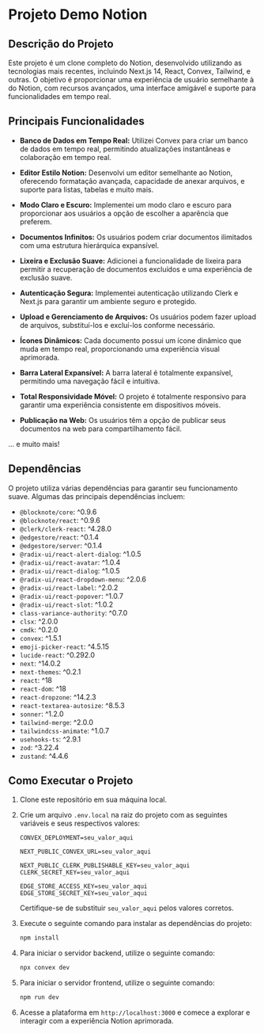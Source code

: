 # Projeto Demo Notion

## Descrição do Projeto

Este projeto é um clone completo do Notion, desenvolvido utilizando as tecnologias mais recentes, incluindo Next.js 14, React, Convex, Tailwind, e outras. O objetivo é proporcionar uma experiência de usuário semelhante à do Notion, com recursos avançados, uma interface amigável e suporte para funcionalidades em tempo real.

## Principais Funcionalidades

- **Banco de Dados em Tempo Real:** Utilizei Convex para criar um banco de dados em tempo real, permitindo atualizações instantâneas e colaboração em tempo real.

- **Editor Estilo Notion:** Desenvolvi um editor semelhante ao Notion, oferecendo formatação avançada, capacidade de anexar arquivos, e suporte para listas, tabelas e muito mais.

- **Modo Claro e Escuro:** Implementei um modo claro e escuro para proporcionar aos usuários a opção de escolher a aparência que preferem.

- **Documentos Infinitos:** Os usuários podem criar documentos ilimitados com uma estrutura hierárquica expansível.

- **Lixeira e Exclusão Suave:** Adicionei a funcionalidade de lixeira para permitir a recuperação de documentos excluídos e uma experiência de exclusão suave.

- **Autenticação Segura:** Implementei autenticação utilizando Clerk e Next.js para garantir um ambiente seguro e protegido.

- **Upload e Gerenciamento de Arquivos:** Os usuários podem fazer upload de arquivos, substituí-los e excluí-los conforme necessário.

- **Ícones Dinâmicos:** Cada documento possui um ícone dinâmico que muda em tempo real, proporcionando uma experiência visual aprimorada.

- **Barra Lateral Expansível:** A barra lateral é totalmente expansível, permitindo uma navegação fácil e intuitiva.

- **Total Responsividade Móvel:** O projeto é totalmente responsivo para garantir uma experiência consistente em dispositivos móveis.

- **Publicação na Web:** Os usuários têm a opção de publicar seus documentos na web para compartilhamento fácil.

... e muito mais!

## Dependências

O projeto utiliza várias dependências para garantir seu funcionamento suave. Algumas das principais dependências incluem:

- `@blocknote/core`: ^0.9.6
- `@blocknote/react`: ^0.9.6
- `@clerk/clerk-react`: ^4.28.0
- `@edgestore/react`: ^0.1.4
- `@edgestore/server`: ^0.1.4
- `@radix-ui/react-alert-dialog`: ^1.0.5
- `@radix-ui/react-avatar`: ^1.0.4
- `@radix-ui/react-dialog`: ^1.0.5
- `@radix-ui/react-dropdown-menu`: ^2.0.6
- `@radix-ui/react-label`: ^2.0.2
- `@radix-ui/react-popover`: ^1.0.7
- `@radix-ui/react-slot`: ^1.0.2
- `class-variance-authority`: ^0.7.0
- `clsx`: ^2.0.0
- `cmdk`: ^0.2.0
- `convex`: ^1.5.1
- `emoji-picker-react`: ^4.5.15
- `lucide-react`: ^0.292.0
- `next`: ^14.0.2
- `next-themes`: ^0.2.1
- `react`: ^18
- `react-dom`: ^18
- `react-dropzone`: ^14.2.3
- `react-textarea-autosize`: ^8.5.3
- `sonner`: ^1.2.0
- `tailwind-merge`: ^2.0.0
- `tailwindcss-animate`: ^1.0.7
- `usehooks-ts`: ^2.9.1
- `zod`: ^3.22.4
- `zustand`: ^4.4.6

## Como Executar o Projeto

1. Clone este repositório em sua máquina local.
2. Crie um arquivo `.env.local` na raiz do projeto com as seguintes variáveis e seus respectivos valores:

   ```env
   CONVEX_DEPLOYMENT=seu_valor_aqui

   NEXT_PUBLIC_CONVEX_URL=seu_valor_aqui

   NEXT_PUBLIC_CLERK_PUBLISHABLE_KEY=seu_valor_aqui
   CLERK_SECRET_KEY=seu_valor_aqui

   EDGE_STORE_ACCESS_KEY=seu_valor_aqui
   EDGE_STORE_SECRET_KEY=seu_valor_aqui
   ```

   Certifique-se de substituir `seu_valor_aqui` pelos valores corretos.

3. Execute o seguinte comando para instalar as dependências do projeto:

   ```bash
   npm install
   ```

4. Para iniciar o servidor backend, utilize o seguinte comando:

   ```bash
   npx convex dev
   ```


5. Para iniciar o servidor frontend, utilize o seguinte comando:

   ```bash
   npm run dev
   ```

6. Acesse a plataforma em `http://localhost:3000` e comece a explorar e interagir com a experiência Notion aprimorada.
